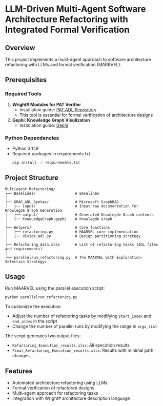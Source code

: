# LLM-Driven Multi-Agent Software Architecture Refactoring with Integrated Formal Verification

## Overview
This project implements a multi-agent approach to software architecture refactoring with LLMs and formal verification (MARRVEL).

## Prerequisites

### Required Tools
1. **Wright# Modules for PAT Verifier**
   - Installation guide: [PAT.ADL Repository](https://github.com/cnacha/PAT.ADL/tree/master)
   - This tool is essential for formal verification of architecture designs
2. **Gephi: Knowledge Graph Visulization**
   - Installation guide: [Gephi](https://gephi.org/)

### Python Dependencies
- Python 3.11.9
- Required packages in requirements.txt
    ```bash
    pip install -r requirements.txt
    ```

## Project Structure
```
Multiagent_Refactoring/
├── Baselines/                  # Baselines
│   
├── GRAG_ADL_Syntax/            # Microsoft GraphRAG
│   ├── input/                  # Input raw documentation for Knowlegde Graph Generation
│   ├── output/                 # Generated Knowlegde Graph contents
│   ├── KnowLedgeGraph.gephi    # Knowlegde Graph
│
├── Helpers/                    # Core functions
│   ├── refactoring.py          # MAARVEL core implementation
│   ├── divide_adl.py           # Design partitioning strategy
│
├── Refactoring_data.xlsx       # List of refactoring tasks (ADL files and requirements)
│
└── parallelrun_refactoring.py  # The MAARVEL with Exploration-Selection Strategys
```

## Usage

Run MAARVEL using the parallel execution script:
```bash
python parallelrun_refactoring.py
```

To customize the execution:
- Adjust the number of refactoring tasks by modifying `start_index` and `end_index` in the script
- Change the number of parallel runs by modifying the range in `args_list`

The script generates two output files:
- `Refactoring_Execution_results.xlsx`: All execution results
- `Final_Refactoring_Execution_results.xlsx`: Results with minimal path changes

## Features
- Automated architecture refactoring using LLMs
- Formal verification of refactored designs
- Multi-agent approach for refactoring tasks
- Integration with Wright# architecture description language

